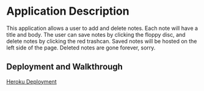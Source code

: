 # Application Description
This application allows a user to add and delete notes. 
Each note will have a title and body.
The user can save notes by clicking the floppy disc, and delete notes by clicking the red trashcan. 
Saved notes will be hosted on the left side of the page.
Deleted notes are gone forever, sorry. 

## Deployment and Walkthrough
<a href='https://frank-made-a-note-machine.herokuapp.com/'>Heroku Deployment</a>